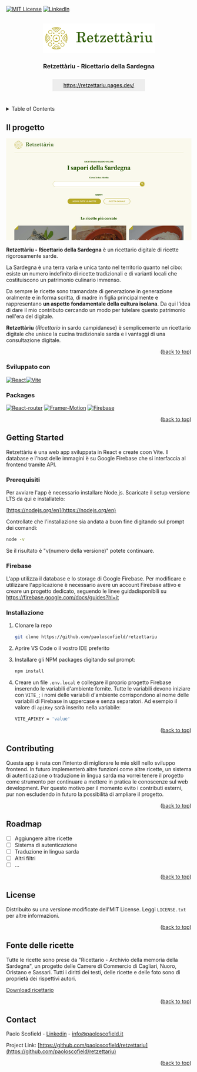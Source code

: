<a name="readme-top"></a>

<!-- [![Contributors][contributors-shield]][contributors-url]
[![Forks][forks-shield]][forks-url]
[![Stargazers][stars-shield]][stars-url]
[![Issues][issues-shield]][issues-url]-->

[![MIT License][license-shield]][license-url]
[![LinkedIn][linkedin-shield]][linkedin-url]

<!-- PROJECT LOGO -->
<br />
<div align="center" style="margin-bottom: 30px">
  <a href="https://github.com/paoloscofield/retzettariu">
    <img src="images/logo.png" alt="Logo" height="80">
  </a>
<h3 align="center">Retzettàriu - Ricettario della Sardegna</h3>
<br>
<a style="background-color: #ededed; color: #000; padding: 8px 30px" href="https://retzettariu.pages.dev/">https://retzettariu.pages.dev/</a>

</div>
<br />
<!-- TABLE OF CONTENTS -->
<details>
  <summary>Table of Contents</summary>
  <ol>
    <li>
      <a href="#il-progetto">Il progetto</a>
      <ul>
        <li><a href="#sviluppato-con">Sviluppato con</a></li>
        <li><a href="#packages">Packages</a></li>
      </ul>
    </li>
    <li>
      <a href="#getting-started">Getting Started</a>
      <ul>
        <li><a href="#prerequisiti">Prerequisiti</a></li>
        <li><a href="#installazione">Installazione</a></li>
      </ul>
    </li>
    <li><a href="#contributing">Contributing</a></li>
    <li><a href="#roadmap">Roadmap</a></li>
    <li><a href="#license">License</a></li>
    <li><a href="#fonte-delle-ricette">Fonte delle ricette</a></li>
    <li><a href="#contact">Contatti</a></li>
  </ol>
</details>

<!-- ABOUT THE PROJECT -->

## Il progetto

[![Product Name Screen Shot][product-screenshot]](https://github.com/paoloscofield/retzettariu)

<b>Retzettàriu - Ricettario della Sardegna</b> è un ricettario digitale di ricette rigorosamente sarde.

La Sardegna è una terra varia e unica tanto nel territorio quanto nel cibo: esiste un numero indefinito di ricette tradizionali e di varianti locali che costituiscono un patrimonio culinario immenso.

Da sempre le ricette sono tramandate di generazione in generazione oralmente e in forma scritta, di madre in figlia principalmente e rappresentano <b>un aspetto fondamentale della cultura isolana</b>. Da qui l'idea di dare il mio contributo cercando un modo per tutelare questo patrimonio nell'era del digitale.

<b>Retzettàriu</b> (<i>Ricettario</i> in sardo campidanese) è semplicemente un ricettario digitale che unisce la cucina tradizionale sarda e i vantaggi di una consultazione digitale.

<p align="right">(<a href="#readme-top">back to top</a>)</p>

### Sviluppato con

[![React][React.js]][React-url][![Vite][Vite]][Vite-url]

### Packages

[![React-router][React-router]][React-router-url] [![Framer-Motion][Framer-Motion]][Framer-Motion-url] [![Firebase][Firebase]][Firebase-url]

<p align="right">(<a href="#readme-top">back to top</a>)</p>

<!-- GETTING STARTED -->

## Getting Started

Retzettàriu è una web app sviluppata in React e create coon Vite. Il database e l'host delle immagini è su Google Firebase che si interfaccia al frontend tramite API.

### Prerequisiti

Per avviare l'app è necessario installare Node.js. Scaricate il setup versione LTS da qui e installatelo:

[https://nodejs.org/en](https://nodejs.org/en)

Controllate che l'installazione sia andata a buon fine digitando sul prompt dei comandi:

```sh
node -v
```

Se il risultato è "v(numero della versione)" potete continuare.

### Firebase

L'app utilizza il database e lo storage di Google Firebase. Per modificare e utilizzare l'applicazione è necessario avere un account Firebase attivo e creare un progetto dedicato, seguendo le linee guidadisponibili su https://firebase.google.com/docs/guides?hl=it

### Installazione

1. Clonare la repo

   ```sh
   git clone https://github.com/paoloscofield/retzettariu
   ```

2. Aprire VS Code o il vostro IDE preferito

3. Installare gli NPM packages digitando sul prompt:
   ```sh
   npm install
   ```
4. Creare un file `.env.local` e collegare il proprio progetto Firebase inserendo le variabili d'ambiente fornite. Tutte le variabili devono iniziare con `VITE_`; i nomi delle variabili d'ambiente corrispondono al nome delle variabili di Firebase in uppercase e senza separatori.
   Ad esempio il valore di `apiKey` sarà inserito nella variabile:
   ```sh
   VITE_APIKEY = 'value'
   ```
   <p align="right">(<a href="#readme-top">back to top</a>)</p>

<!-- CONTRIBUTING -->

## Contributing

Questa app è nata con l'intento di migliorare le mie skill nello sviluppo frontend. In futuro implementerò altre funzioni come altre ricette, un sistema di autenticazione o traduzione in lingua sarda ma vorrei tenere il progetto come strumento per continuare a mettere in pratica le conoscenze sul web development. Per questo motivo per il momento evito i contributi esterni, pur non escludendo in futuro la possibilità di ampliare il progetto.

<p align="right">(<a href="#readme-top">back to top</a>)</p>

<!-- ROADMAP -->

## Roadmap

- [ ] Aggiungere altre ricette
- [ ] Sistema di autenticazione
- [ ] Traduzione in lingua sarda
- [ ] Altri filtri
- [ ] ...

<p align="right">(<a href="#readme-top">back to top</a>)</p>

<!-- LICENSE -->

## License

Distribuito su una versione modificate dell'MIT License. Leggi `LICENSE.txt` per altre informazioni.

<p align="right">(<a href="#readme-top">back to top</a>)</p>

<!-- ACKNOWLEDGMENTS -->

## Fonte delle ricette

Tutte le ricette sono prese da "Ricettario - Archivio della memoria della Sardegna", un progetto delle Camere di Commercio di Cagliari, Nuoro, Oristano e Sassari. Tutti i diritti dei testi, delle ricette e delle foto sono di proprietà dei rispettivi autori.

<a href="https://www.asloristano.it/documenti/5_91_20180212123530.pdf">Download ricettario</a>

<p align="right">(<a href="#readme-top">back to top</a>)</p>

<!-- CONTACT -->

## Contact

Paolo Scofield - [Linkedin](https://www.linkedin.com/company/paolo-scofield-design/) - info@paoloscofield.it

Project Link: [https://github.com/paoloscofield/retzettariu](https://github.com/paoloscofield/retzettariu)

<p align="right">(<a href="#readme-top">back to top</a>)</p>

<!-- MARKDOWN LINKS & IMAGES -->
<!-- https://www.markdownguide.org/basic-syntax/#reference-style-links -->

[license-shield]: https://img.shields.io/badge/license-MIT--modified-normal?style=for-the-badge&label=LICENSE
[license-url]: https://github.com/paoloscofield/retzettariu/blob/main/LICENSE.txt
[linkedin-shield]: https://img.shields.io/badge/-LinkedIn-black.svg?style=for-the-badge&logo=linkedin&colorB=555
[linkedin-url]: https://www.linkedin.com/company/paolo-scofield-design
[product-screenshot]: images/screenshot.png

<!-- Badge packages -->

[React.js]: https://img.shields.io/badge/React-20232A?style=for-the-badge&logo=react&logoColor=61DAFB
[React-url]: https://reactjs.org/
[Vite]: https://img.shields.io/badge/Vite-646CFF?logo=vite&logoColor=fff&style=for-the-badge
[Vite-url]: https://vitejs.dev/
[React-router]: https://img.shields.io/badge/React%20Router-CA4245?logo=reactrouter&logoColor=fff&style=for-the-badge
[React-router-url]: https://reactrouter.com/en/main
[Framer-Motion]: https://img.shields.io/badge/framer_motion-ffca28?style=for-the-badge&logo=framer&logoColor=%23ffffff&color=%237178f6
[Framer-Motion-url]: https://www.framer.com/motion/
[Firebase]: https://img.shields.io/badge/Firebase-FFCA28?logo=firebase&logoColor=000&style=for-the-badge
[Firebase-url]: https://firebase.google.com/
